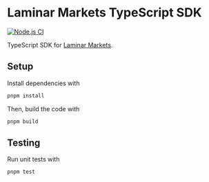 # Laminar Markets TypeScript SDK

[![Node.js CI](https://github.com/laminar-markets/ts-sdk/actions/workflows/nodejs.yml/badge.svg)](https://github.com/laminar-markets/ts-sdk/actions/workflows/nodejs.yml)

TypeScript SDK for [Laminar Markets](https://laminar.markets/).

## Setup

Install dependencies with

```sh
pnpm install
```

Then, build the code with

```sh
pnpm build
```

## Testing

Run unit tests with

```sh
pnpm test
```
